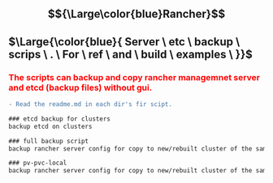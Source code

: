 ## $${\Large\color{blue}Rancher}$$

## $\Large{\color{blue}{ Server \ etc \ backup \ scrips \ . \ For \ ref \ and \ build \ examples \ }}$

<h3 style="color:#ff0000">The scripts can backup and copy rancher managemnet server and etcd (backup files) without gui.</h3>

```diff
- Read the readme.md in each dir's fir scipt.

### etcd backup for clusters
backup etcd on clusters

### full backup script
backup rancher server config for copy to new/rebuilt cluster of the same name. Full script with auto pvc creation.

### pv-pvc-local
backup rancher server config for copy to new/rebuilt cluster of the same name. Gui and script with scripted pvc creation.
